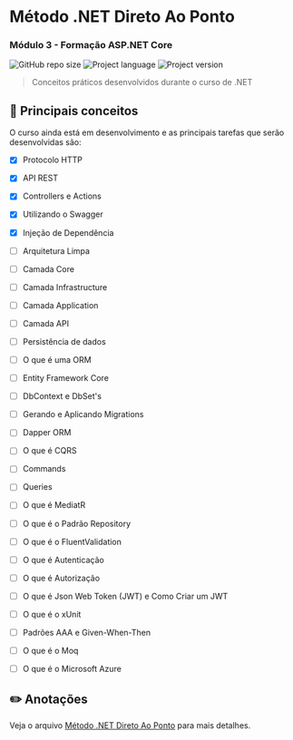 # Método .NET Direto Ao Ponto

### Módulo 3 - Formação ASP.NET Core

![GitHub repo size](https://img.shields.io/github/repo-size/ketlynamora/README-template?style=for-the-badge)
![Project language](https://img.shields.io/badge/LANGUAGE-C%23-GREY?color=blue&style=for-the-badge)
![Project version](https://img.shields.io/badge/.NET%20VERSION-5.0-GREY?color=blue&style=for-the-badge)

> Conceitos práticos desenvolvidos durante o curso de .NET 

## 📝 Principais conceitos

O curso ainda está em desenvolvimento e as principais tarefas que serão desenvolvidas são:

- [x] Protocolo HTTP
- [x] API REST
- [x] Controllers e Actions
- [x] Utilizando o Swagger
- [x] Injeção de Dependência
- [ ] Arquitetura Limpa
- [ ] Camada Core
- [ ] Camada Infrastructure
- [ ] Camada Application
- [ ] Camada API 
- [ ] Persistência de dados
- [ ] O que é uma ORM
- [ ] Entity Framework Core
- [ ] DbContext e DbSet's 
- [ ] Gerando e Aplicando Migrations
- [ ] Dapper ORM
- [ ] O que é CQRS
- [ ] Commands
- [ ] Queries
- [ ] O que é MediatR
- [ ] O que é o Padrão Repository
- [ ] O que é o FluentValidation
- [ ] O que é Autenticação
- [ ] O que é Autorização
- [ ] O que é Json Web Token (JWT) e Como Criar um JWT
- [ ] O que é o xUnit
- [ ] Padrões AAA e Given-When-Then
- [ ] O que é o Moq
- [ ] O que é o Microsoft Azure


## ✏️ Anotações

Veja o arquivo [Método .NET Direto Ao Ponto](https://fortunate-aerosteon-f80.notion.site/Forma-o-ASP-NET-Core-aed0b2988b1c4dbbb58e0c4928fadf23) para mais detalhes.
